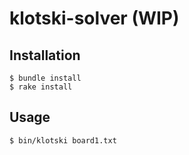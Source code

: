 # klotski-solver (WIP)

## Installation

    $ bundle install
    $ rake install

## Usage

    $ bin/klotski board1.txt
